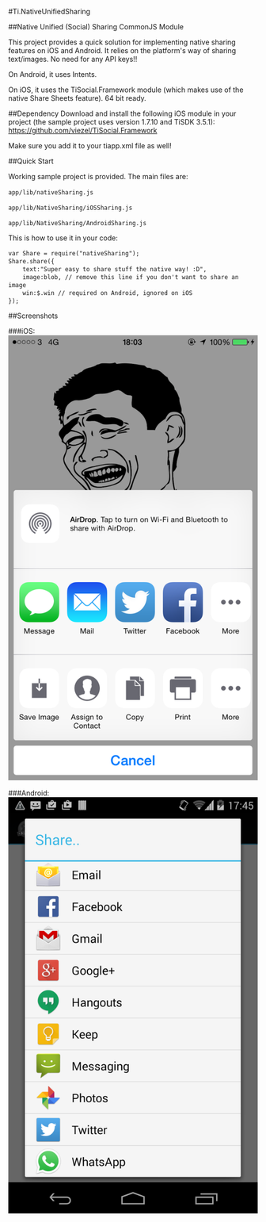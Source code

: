 #Ti.NativeUnifiedSharing

##Native Unified (Social) Sharing CommonJS Module

This project provides a quick solution for implementing native sharing features on iOS and Android. It relies on the platform's way of sharing text/images. No need for any API keys!! 

On Android, it uses Intents.

On iOS, it uses the TiSocial.Framework module (which makes use of the native Share Sheets feature). 64 bit ready.

##Dependency
Download and install the following iOS module in your project (the sample project uses version 1.7.10 and TiSDK 3.5.1): https://github.com/viezel/TiSocial.Framework

Make sure you add it to your tiapp.xml file as well!

##Quick Start

Working sample project is provided. The main files are:

`app/lib/nativeSharing.js`

`app/lib/NativeSharing/iOSSharing.js`

`app/lib/NativeSharing/AndroidSharing.js`


This is how to use it in your code:

	var Share = require("nativeSharing");
    Share.share({
        text:"Super easy to share stuff the native way! :D",
        image:blob, // remove this line if you don't want to share an image
        win:$.win // required on Android, ignored on iOS
    });
    

##Screenshots

###iOS:
![iOS](screenshot_iOS.png)

###Android:
![Android](screenshot_android.png) 